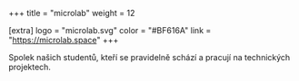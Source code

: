 +++
title = "microlab"
weight = 12

[extra]
logo = "microlab.svg"
color = "#BF616A"
link = "https://microlab.space"
+++

Spolek našich studentů, kteří se pravidelně schází a pracují na technických projektech.
